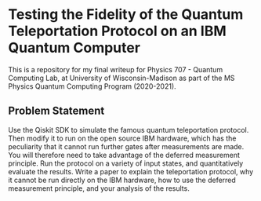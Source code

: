 # Testing the Fidelity of the Quantum Teleportation Protocol on an IBM Quantum Computer
This is a repository for my final writeup for Physics 707 - Quantum Computing Lab, at University of 
Wisconsin-Madison as part of the MS Physics Quantum Computing Program (2020-2021).

## Problem Statement
Use the Qiskit SDK to simulate the famous quantum teleportation protocol.  Then modify it to run on the 
open source IBM hardware, which has the peculiarity that it cannot run further gates after measurements are 
made.  You will therefore need to take advantage of the deferred measurement principle.  Run the protocol on 
a variety of input states, and quantitatively evaluate the results. Write a paper to explain the teleportation 
protocol,  why it cannot be run directly on the IBM hardware, how to use the deferred measurement principle, 
and your analysis of the results.